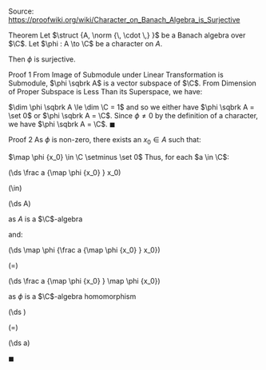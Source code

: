 # 

Source: https://proofwiki.org/wiki/Character_on_Banach_Algebra_is_Surjective

Theorem
Let $\struct {A, \norm {\, \cdot \,} }$ be a Banach algebra over $\C$. 
Let $\phi : A \to \C$ be a character on $A$. 

Then $\phi$ is surjective.


Proof 1
From Image of Submodule under Linear Transformation is Submodule, $\phi \sqbrk A$ is a vector subspace of $\C$. 
From Dimension of Proper Subspace is Less Than its Superspace, we have:

$\dim \phi \sqbrk A \le \dim \C = 1$
and so we either have $\phi \sqbrk A = \set 0$ or $\phi \sqbrk A = \C$.
Since $\phi \ne 0$ by the definition of a character, we have $\phi \sqbrk A = \C$.
$\blacksquare$


Proof 2
As $\phi$ is non-zero, there exists an $x_0 \in A$ such that:

$\map \phi {x_0} \in \C \setminus \set 0$
Thus, for each $a \in \C$:














\(\ds \frac a {\map \phi {x_0} } x_0\)

\(\in\)







\(\ds A\)





as $A$ is a $\C$-algebra



and:














\(\ds \map \phi {\frac a {\map \phi {x_0} } x_0}\)

\(=\)







\(\ds \frac a {\map \phi {x_0} } \map \phi {x_0}\)





as $\phi$ is a $\C$-algebra homomorphism














\(\ds \)

\(=\)







\(\ds a\)









$\blacksquare$





